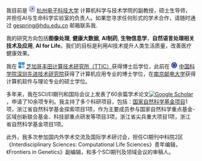 我目前是 <img src='./images/hdu_logo.png' style='width: 1.2em;'> [杭州电子科技大学](https://www.hdu.edu.cn/) 计算机科学与技术学院的副教授，硕士生导师，并担任AI与生命科学实验室的负责人。如果您寻求任何形式的学术合作，请随时通过 [gespring@hdu.edu.cn](mailto:rgespring@hdu.edu.cn) 邮箱联系我.

我的研究方向包括**图像处理**, **健康大数据**, **AI制药**, **生物信息学**，**自然语言处理相关技术及应用**, **AI for Life**。我们的目标是利用AI技术提升人类生活质量，改善医疗健康效果。

我在 <img src='./images/TTIC.png' style='width: 1.2em;'> [芝加哥丰田计算技术研究所（TTIC）](https://www.ttic.edu/)获得博士后学位，此前在 <img src='./images/chineseacaofsci.png' style='width: 1.2em;'> [中国科学院深圳先进技术研究院](https://www.siat.ac.cn/)获得了计算机应用专业的博士学位，在[南京邮电大学](https://www.njupt.edu.cn/)获得计算机软件与理论专业的硕士学位。

多年来，我在SCI/EI期刊和国际会议上发表了60余篇学术论文[![Google Scholar](https://img.shields.io/endpoint?logo=Google%20Scholar&url=https%3A%2F%2Fcdn.jsdelivr.net%2Fgh%2Fjasonhe03%2Fjasonhe03.github.io@google-scholar-stats%2Fgs_data_shieldsio.json&labelColor=f6f6f6&color=9cf&style=flat&label=citations)](https://scholar.google.com/citations?user=Moa5XSkAAAAJ)，申请了10余项专利。我主持了多个科研项目，包括：[国家自然科学基金项目](https://kd.nsfc.cn/finalDetails?id=e4d5aaa29a4030c19eaf61993e06d4b2)1项，浙江省自然科学基金探索项目1项，作为主要成员参与国家自然科学重点基金-区域创新联合基金、科技部重点研发等项目3项，浙江省尖兵重大项目1项，浙江省自然科学基金项目1项。

此外，我多次参加国内外学术交流及国际学术研讨会，担任CI期刊中科院2区《Interdisciplinary Sciences: Computational Life Sciences》青年编辑，《Frontiers in Genetics》副编辑，和多个SCI期刊及领域会议的审稿人。
